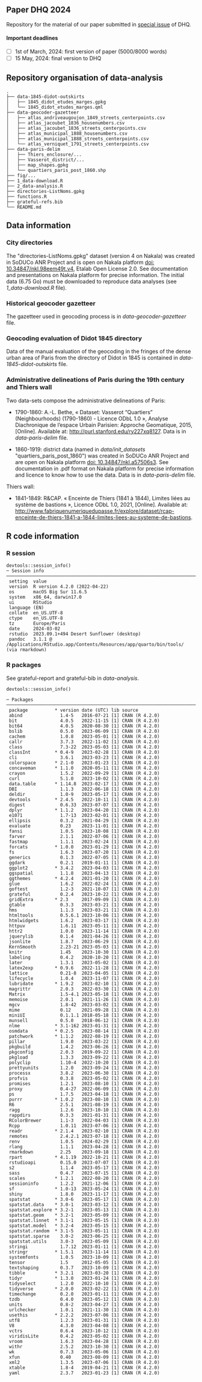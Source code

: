 ## Paper DHQ 2024
Repository for the material of our paper submitted in [special issue](https://www.c2dh.uni.lu/news/cfp-data-science-and-history-practicing-and-theorizing-data-driven-inquiries-past) of DHQ.

#### Important deadlines
- [ ] 1st of March, 2024: first version of paper (5000/8000 words)
- [ ] 15 May, 2024: final version to DHQ

## Repository organisation of data-analysis
```
.
├── data-1845-didot-outskirts
│   ├── 1845_didot_etudes_marges.gpkg
│   └── 1845_didot_etudes_marges.qml
├── data-geocoder-gazetteer
│   ├── atlas_andriveaugoujon_1849_streets_centerpoints.csv
│   ├── atlas_jacoubet_1836_housenumbers.csv
│   ├── atlas_jacoubet_1836_streets_centerpoints.csv
│   ├── atlas_municipal_1888_housenumbers.csv
│   ├── atlas_municipal_1888_streets_centerpoints.csv
│   └── atlas_verniquet_1791_streets_centerpoints.csv
├── data-paris-delim
│   ├── Thiers_enclosure/...
│   ├── Vasserot_district/...
│   ├── map_shapes.gpkg
│   └── quartiers_paris_post_1860.shp
├── fig/...
├── 1_data-download.R
├── 2_data-analysis.R
├── directories-ListNoms.gpkg
├── functions.R
├── grateful-refs.bib
└── README.md
```

## Data information
### City directories

The "directories-ListNoms.gpkg" dataset (version 4 on Nakala) was created in SoDUCo ANR Project and is open on Nakala platform [doi: 10.34847/nkl.98eem49t.v4](https://nakala.fr/10.34847/nkl.98eem49t.v4), Etalab Open License 2.0. See documentation and presentations on Nakala platform for precise information. The initial data (6.75 Go) must be downloaded to reproduce data analyses (see _1_data-download.R_ file).

### Historical geocoder gazetteer

The gazetteer used in geocoding process is in _data-geocoder-gazetteer_ file.

### Geocoding evaluation of Didot 1845 directory

Data of the manual evaluation of the geocoding in the fringes of the dense urban area of Paris from the directory of Didot in 1845 is contained in _data-1845-didot-outskirts_ file.

### Administrative delineations of Paris during the 19th century and Thiers wall

Two data-sets compose the administrative delineations of Paris:

- 1790-1860: A.-L. Bethe, « Dataset: Vasserot “Quartiers” (Neighbourhoods) (1790-1860) - Licence ODbL 1.0 », Analyse Diachronique de l’espace Urbain Parisien: Approche Geomatique, 2015, [Online]. Available at: http://purl.stanford.edu/ry227xq8127. Data is in _data-paris-delim_ file.

- 1860-1919: district data (named in _data/init_datasets_ "quartiers_paris_post_1860") was created in SoDUCo ANR Project and are open on Nakala platform [doi: 10.34847/nkl.a57506s3](https://doi.org/10.34847/nkl.a57506s3). See documentation in .pdf format on Nakala platform for precise information and licence to know how to use the data. Data is in _data-paris-delim_ file.

Thiers wall:
- 1841-1849: R&CAP. « Enceinte de Thiers (1841 à 1844), Limites liées au système de bastions », Licence ODbL 1.0, 2021, [Online]. Available at: http://www.fabriquenumeriquedupasse.fr/explore/dataset/rcap-enceinte-de-thiers-1841-a-1844-limites-liees-au-systeme-de-bastions.


## R code information

### R session
```{r}
devtools::session_info()
─ Session info ───────────────────────────────────────────────────────────────────────────────────────────────────────────────────────────────────────────────────
 setting  value
 version  R version 4.2.0 (2022-04-22)
 os       macOS Big Sur 11.6.5
 system   x86_64, darwin17.0
 ui       RStudio
 language (EN)
 collate  en_US.UTF-8
 ctype    en_US.UTF-8
 tz       Europe/Paris
 date     2024-03-02
 rstudio  2023.09.1+494 Desert Sunflower (desktop)
 pandoc   3.1.1 @ /Applications/RStudio.app/Contents/Resources/app/quarto/bin/tools/ (via rmarkdown)
```

### R packages
See grateful-report and grateful-bib in _data-analysis_.

```{r}
devtools::session_info()

─ Packages ───────────────────────────────────────────────────────────────────────────────────────────────────────────────────────────────────────────────────────
 package          * version date (UTC) lib source
 abind              1.4-5   2016-07-21 [1] CRAN (R 4.2.0)
 bit                4.0.5   2022-11-15 [1] CRAN (R 4.2.0)
 bit64              4.0.5   2020-08-30 [1] CRAN (R 4.2.0)
 bslib              0.5.0   2023-06-09 [1] CRAN (R 4.2.0)
 cachem             1.0.8   2023-05-01 [1] CRAN (R 4.2.0)
 callr              3.7.3   2022-11-02 [1] CRAN (R 4.2.0)
 class              7.3-22  2023-05-03 [1] CRAN (R 4.2.0)
 classInt         * 0.4-9   2023-02-28 [1] CRAN (R 4.2.0)
 cli                3.6.1   2023-03-23 [1] CRAN (R 4.2.0)
 colorspace       * 2.1-0   2023-01-23 [1] CRAN (R 4.2.0)
 concaveman       * 1.1.0   2020-05-11 [1] CRAN (R 4.2.0)
 crayon             1.5.2   2022-09-29 [1] CRAN (R 4.2.0)
 curl               5.1.0   2023-10-02 [1] CRAN (R 4.2.0)
 data.table       * 1.14.8  2023-02-17 [1] CRAN (R 4.2.0)
 DBI                1.1.3   2022-06-18 [1] CRAN (R 4.2.0)
 deldir             1.0-9   2023-05-17 [1] CRAN (R 4.2.0)
 devtools         * 2.4.5   2022-10-11 [1] CRAN (R 4.2.0)
 digest             0.6.33  2023-07-07 [1] CRAN (R 4.2.0)
 dplyr            * 1.1.2   2023-04-20 [1] CRAN (R 4.2.0)
 e1071              1.7-13  2023-02-01 [1] CRAN (R 4.2.0)
 ellipsis           0.3.2   2021-04-29 [1] CRAN (R 4.2.0)
 evaluate           0.23    2023-11-01 [1] CRAN (R 4.2.0)
 fansi              1.0.5   2023-10-08 [1] CRAN (R 4.2.0)
 farver             2.1.1   2022-07-06 [1] CRAN (R 4.2.0)
 fastmap            1.1.1   2023-02-24 [1] CRAN (R 4.2.0)
 forcats          * 1.0.0   2023-01-29 [1] CRAN (R 4.2.0)
 fs                 1.6.3   2023-07-20 [1] CRAN (R 4.2.0)
 generics           0.1.3   2022-07-05 [1] CRAN (R 4.2.0)
 ggdark             0.2.1   2019-01-11 [1] CRAN (R 4.2.0)
 ggplot2          * 3.4.2   2023-04-03 [1] CRAN (R 4.2.0)
 ggspatial          1.1.8   2023-04-13 [1] CRAN (R 4.2.0)
 ggthemes         * 4.2.4   2021-01-20 [1] CRAN (R 4.2.0)
 glue               1.6.2   2022-02-24 [1] CRAN (R 4.2.0)
 goftest            1.2-3   2021-10-07 [1] CRAN (R 4.2.0)
 grateful           0.2.4   2023-10-22 [1] CRAN (R 4.2.0)
 gridExtra        * 2.3     2017-09-09 [1] CRAN (R 4.2.0)
 gtable             0.3.3   2023-03-21 [1] CRAN (R 4.2.0)
 hms                1.1.3   2023-03-21 [1] CRAN (R 4.2.0)
 htmltools          0.5.6.1 2023-10-06 [1] CRAN (R 4.2.0)
 htmlwidgets        1.6.2   2023-03-17 [1] CRAN (R 4.2.0)
 httpuv             1.6.11  2023-05-11 [1] CRAN (R 4.2.0)
 httr2              1.0.0   2023-11-14 [1] CRAN (R 4.2.0)
 jquerylib          0.1.4   2021-04-26 [1] CRAN (R 4.2.0)
 jsonlite           1.8.7   2023-06-29 [1] CRAN (R 4.2.0)
 KernSmooth         2.23-21 2023-05-03 [1] CRAN (R 4.2.0)
 knitr              1.45    2023-10-30 [1] CRAN (R 4.2.0)
 labeling           0.4.2   2020-10-20 [1] CRAN (R 4.2.0)
 later              1.3.1   2023-05-02 [1] CRAN (R 4.2.0)
 latex2exp        * 0.9.6   2022-11-28 [1] CRAN (R 4.2.0)
 lattice            0.21-8  2023-04-05 [1] CRAN (R 4.2.0)
 lifecycle          1.0.4   2023-11-07 [1] CRAN (R 4.2.0)
 lubridate        * 1.9.2   2023-02-10 [1] CRAN (R 4.2.0)
 magrittr           2.0.3   2022-03-30 [1] CRAN (R 4.2.0)
 Matrix             1.5-4.1 2023-05-18 [1] CRAN (R 4.2.0)
 memoise            2.0.1   2021-11-26 [1] CRAN (R 4.2.0)
 mgcv               1.8-42  2023-03-02 [1] CRAN (R 4.2.0)
 mime               0.12    2021-09-28 [1] CRAN (R 4.2.0)
 miniUI             0.1.1.1 2018-05-18 [1] CRAN (R 4.2.0)
 munsell            0.5.0   2018-06-12 [1] CRAN (R 4.2.0)
 nlme             * 3.1-162 2023-01-31 [1] CRAN (R 4.2.0)
 osmdata          * 0.2.5   2023-08-14 [1] CRAN (R 4.2.0)
 patchwork        * 1.1.2   2022-08-19 [1] CRAN (R 4.2.0)
 pillar             1.9.0   2023-03-22 [1] CRAN (R 4.2.0)
 pkgbuild           1.4.2   2023-06-26 [1] CRAN (R 4.2.0)
 pkgconfig          2.0.3   2019-09-22 [1] CRAN (R 4.2.0)
 pkgload            1.3.3   2023-09-22 [1] CRAN (R 4.2.0)
 polyclip           1.10-4  2022-10-20 [1] CRAN (R 4.2.0)
 prettyunits        1.2.0   2023-09-24 [1] CRAN (R 4.2.0)
 processx           3.8.2   2023-06-30 [1] CRAN (R 4.2.0)
 profvis            0.3.8   2023-05-02 [1] CRAN (R 4.2.0)
 promises           1.2.1   2023-08-10 [1] CRAN (R 4.2.0)
 proxy              0.4-27  2022-06-09 [1] CRAN (R 4.2.0)
 ps                 1.7.5   2023-04-18 [1] CRAN (R 4.2.0)
 purrr            * 1.0.2   2023-08-10 [1] CRAN (R 4.2.0)
 R6                 2.5.1   2021-08-19 [1] CRAN (R 4.2.0)
 ragg               1.2.6   2023-10-10 [1] CRAN (R 4.2.0)
 rappdirs           0.3.3   2021-01-31 [1] CRAN (R 4.2.0)
 RColorBrewer       1.1-3   2022-04-03 [1] CRAN (R 4.2.0)
 Rcpp               1.0.11  2023-07-06 [1] CRAN (R 4.2.0)
 readr            * 2.1.4   2023-02-10 [1] CRAN (R 4.2.0)
 remotes            2.4.2.1 2023-07-18 [1] CRAN (R 4.2.0)
 renv               1.0.5   2024-02-29 [1] CRAN (R 4.2.0)
 rlang              1.1.1   2023-04-28 [1] CRAN (R 4.2.0)
 rmarkdown          2.25    2023-09-18 [1] CRAN (R 4.2.0)
 rpart            * 4.1.19  2022-10-21 [1] CRAN (R 4.2.0)
 rstudioapi         0.15.0  2023-07-07 [1] CRAN (R 4.2.0)
 s2                 1.1.4   2023-05-17 [1] CRAN (R 4.2.0)
 sass               0.4.7   2023-07-15 [1] CRAN (R 4.2.0)
 scales           * 1.2.1   2022-08-20 [1] CRAN (R 4.2.0)
 sessioninfo        1.2.2   2021-12-06 [1] CRAN (R 4.2.0)
 sf               * 1.0-13  2023-05-24 [1] CRAN (R 4.2.0)
 shiny              1.8.0   2023-11-17 [1] CRAN (R 4.2.0)
 spatstat         * 3.0-6   2023-05-17 [1] CRAN (R 4.2.0)
 spatstat.data    * 3.0-1   2023-03-12 [1] CRAN (R 4.2.0)
 spatstat.explore * 3.2-1   2023-05-13 [1] CRAN (R 4.2.0)
 spatstat.geom    * 3.2-1   2023-05-09 [1] CRAN (R 4.2.0)
 spatstat.linnet  * 3.1-1   2023-05-15 [1] CRAN (R 4.2.0)
 spatstat.model   * 3.2-4   2023-05-15 [1] CRAN (R 4.2.0)
 spatstat.random  * 3.1-5   2023-05-11 [1] CRAN (R 4.2.0)
 spatstat.sparse    3.0-2   2023-06-25 [1] CRAN (R 4.2.0)
 spatstat.utils     3.0-3   2023-05-09 [1] CRAN (R 4.2.0)
 stringi            1.7.12  2023-01-11 [1] CRAN (R 4.2.0)
 stringr          * 1.5.1   2023-11-14 [1] CRAN (R 4.2.0)
 systemfonts        1.0.5   2023-10-09 [1] CRAN (R 4.2.0)
 tensor             1.5     2012-05-05 [1] CRAN (R 4.2.0)
 textshaping        0.3.7   2023-10-09 [1] CRAN (R 4.2.0)
 tibble           * 3.2.1   2023-03-20 [1] CRAN (R 4.2.0)
 tidyr            * 1.3.0   2023-01-24 [1] CRAN (R 4.2.0)
 tidyselect         1.2.0   2022-10-10 [1] CRAN (R 4.2.0)
 tidyverse        * 2.0.0   2023-02-22 [1] CRAN (R 4.2.0)
 timechange         0.2.0   2023-01-11 [1] CRAN (R 4.2.0)
 tzdb               0.4.0   2023-05-12 [1] CRAN (R 4.2.0)
 units              0.8-2   2023-04-27 [1] CRAN (R 4.2.0)
 urlchecker         1.0.1   2021-11-30 [1] CRAN (R 4.2.0)
 usethis          * 2.2.2   2023-07-06 [1] CRAN (R 4.2.0)
 utf8               1.2.3   2023-01-31 [1] CRAN (R 4.2.0)
 V8                 4.3.0   2023-04-08 [1] CRAN (R 4.2.0)
 vctrs              0.6.4   2023-10-12 [1] CRAN (R 4.2.0)
 viridisLite        0.4.2   2023-05-02 [1] CRAN (R 4.2.0)
 vroom              1.6.3   2023-04-28 [1] CRAN (R 4.2.0)
 withr              2.5.2   2023-10-30 [1] CRAN (R 4.2.0)
 wk                 0.7.3   2023-05-06 [1] CRAN (R 4.2.0)
 xfun               0.40    2023-08-09 [1] CRAN (R 4.2.0)
 xml2               1.3.5   2023-07-06 [1] CRAN (R 4.2.0)
 xtable             1.8-4   2019-04-21 [1] CRAN (R 4.2.0)
 yaml               2.3.7   2023-01-23 [1] CRAN (R 4.2.0)

```
